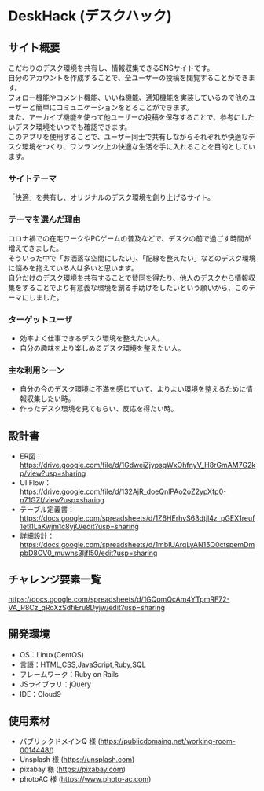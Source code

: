 # DeskHack (デスクハック)

## サイト概要
こだわりのデスク環境を共有し、情報収集できるSNSサイトです。  
自分のアカウントを作成することで、全ユーザーの投稿を閲覧することができます。  
フォロー機能やコメント機能、いいね機能、通知機能を実装しているので他のユーザーと簡単にコミュニケーションをとることができます。  
また、アーカイブ機能を使って他ユーザーの投稿を保存することで、参考にしたいデスク環境をいつでも確認できます。  
このアプリを使用することで、ユーザー同士で共有しながらそれぞれが快適なデスク環境をつくり、ワンランク上の快適な生活を手に入れることを目的としています。

### サイトテーマ
「快適」を共有し、オリジナルのデスク環境を創り上げるサイト。

### テーマを選んだ理由
コロナ禍での在宅ワークやPCゲームの普及などで、デスクの前で過ごす時間が増えてきました。  
そういった中で「お洒落な空間にしたい」、「配線を整えたい」などのデスク環境に悩みを抱えている人は多いと思います。  
自分だけのデスク環境を共有することで賛同を得たり、他人のデスクから情報収集をすることでより有意義な環境を創る手助けをしたいという願いから、このテーマにしました。

### ターゲットユーザ
* 効率よく仕事できるデスク環境を整えたい人。
* 自分の趣味をより楽しめるデスク環境を整えたい人。

### 主な利用シーン
* 自分の今のデスク環境に不満を感じていて、よりよい環境を整えるために情報収集したい時。
* 作ったデスク環境を見てもらい、反応を得たい時。

## 設計書
* ER図：https://drive.google.com/file/d/1GdweiZjypsgWxOhfnyV_H8rGmAM7G2kp/view?usp=sharing
* UI Flow：https://drive.google.com/file/d/132AjR_doeQnlPAo2oZ2ypXfp0-n71GZf/view?usp=sharing
* テーブル定義書：https://docs.google.com/spreadsheets/d/1Z6HErhvS63dtjl4z_pGEX1reuf1etI1LaKwjm1c8yjQ/edit?usp=sharing
* 詳細設計：https://docs.google.com/spreadsheets/d/1mbIUArqLyAN15Q0ctspemDmpbD8OV0_muwns3IjfI50/edit?usp=sharing


## チャレンジ要素一覧
https://docs.google.com/spreadsheets/d/1GQomQcAm4YTpmRF72-VA_P8Cz_qRoXzSdfiEru8Dyjw/edit?usp=sharing

## 開発環境
- OS：Linux(CentOS)
- 言語：HTML,CSS,JavaScript,Ruby,SQL
- フレームワーク：Ruby on Rails
- JSライブラリ：jQuery
- IDE：Cloud9

## 使用素材
- パブリックドメインQ 様 (https://publicdomainq.net/working-room-0014448/)
- Unsplash 様 (https://unsplash.com)
- pixabay 様 (https://pixabay.com)
- photoAC 様 (https://www.photo-ac.com)
